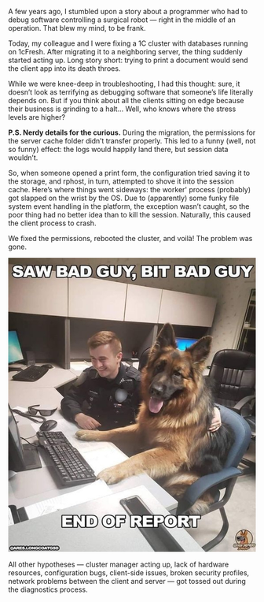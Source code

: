 ﻿A few years ago, I stumbled upon a story about a programmer who had to debug software controlling a surgical robot — right in the middle of an operation. That blew my mind, to be frank.

Today, my colleague and I were fixing a 1C cluster with databases running on 1cFresh. After migrating it to a neighboring server, the thing suddenly started acting up. Long story short: trying to print a document would send the client app into its death throes.  

While we were knee-deep in troubleshooting, I had this thought: sure, it doesn’t look as terrifying as debugging software that someone’s life literally depends on. But if you think about all the clients sitting on edge because their business is grinding to a halt... Well, who knows where the stress levels are higher?  

**P.S. Nerdy details for the curious.** During the migration, the permissions for the server cache folder didn’t transfer properly. This led to a funny (well, not so funny) effect: the logs would happily land there, but session data wouldn’t.  

So, when someone opened a print form, the configuration tried saving it to the storage, and rphost, in turn, attempted to shove it into the session cache. Here’s where things went sideways: the worker' process (probably) got slapped on the wrist by the OS. Due to (apparently) some funky file system event handling in the platform, the exception wasn’t caught, so the poor thing had no better idea than to kill the session. Naturally, this caused the client process to crash.  

We fixed the permissions, rebooted the cluster, and voilà! The problem was gone.  

![End of Report](report.jpeg)

All other hypotheses — cluster manager acting up, lack of hardware resources, configuration bugs, client-side issues, broken security profiles, network problems between the client and server — got tossed out during the diagnostics process.